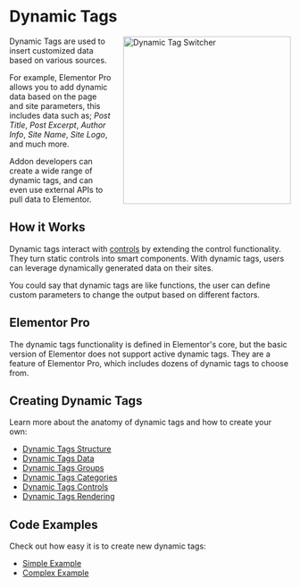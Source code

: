 # Dynamic Tags

<Badge type="tip" vertical="top" text="Elementor Core" /> <Badge type="warning" vertical="top" text="Advanced" />

<img src="/assets/img/dynamic-tag-switcher.png" alt="Dynamic Tag Switcher" style="float: right; width: 300px; margin-left: 20px; margin-bottom: 20px;">

Dynamic Tags are used to insert customized data based on various sources.

For example, Elementor Pro allows you to add dynamic data based on the page and site parameters, this includes data such as; *Post Title*, *Post Excerpt*, *Author Info*, *Site Name*, *Site Logo*, and much more.

Addon developers can create a wide range of dynamic tags, and can even use external APIs to pull data to Elementor. 

## How it Works

Dynamic tags interact with [controls](/controls/) by extending the control functionality. They turn static controls into smart components. With dynamic tags, users can leverage dynamically generated data on their sites.

You could say that dynamic tags are like functions, the user can define custom parameters to change the output based on different factors.

## Elementor Pro

The dynamic tags functionality is defined in Elementor's core, but the basic version of Elementor does not support active dynamic tags. They are a feature of Elementor Pro, which includes dozens of dynamic tags to choose from.

## Creating Dynamic Tags

Learn more about the anatomy of dynamic tags and how to create your own:

* [Dynamic Tags Structure](/dynamic-tags/dynamic-tags-structure)
* [Dynamic Tags Data](/dynamic-tags/dynamic-tags-data)
* [Dynamic Tags Groups](/dynamic-tags/dynamic-tags-groups)
* [Dynamic Tags Categories](/dynamic-tags/dynamic-tags-categories)
* [Dynamic Tags Controls](/dynamic-tags/dynamic-tags-controls)
* [Dynamic Tags Rendering](/dynamic-tags/dynamic-tags-rendering)

## Code Examples

Check out how easy it is to create new dynamic tags:

* [Simple Example](/dynamic-tags/simple-example)
* [Complex Example](/dynamic-tags/complex-example)
